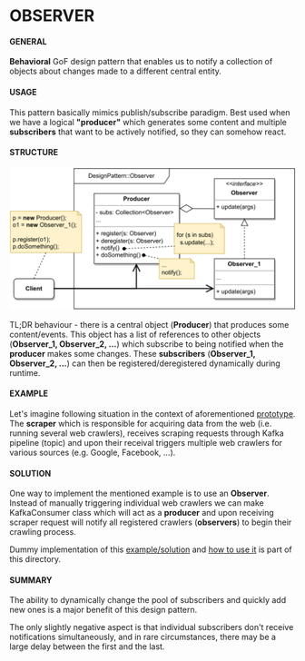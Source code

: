 # OBSERVER

#### GENERAL

**Behavioral** GoF design pattern that enables us to notify a collection of objects about changes made to a different 
central entity. 

#### USAGE

This pattern basically mimics publish/subscribe paradigm. Best used when we have a logical **"producer"** which generates
some content and multiple **subscribers** that want to be actively notified, so they can somehow react.

#### STRUCTURE

![observer](Observer.svg)

TL;DR behaviour - there is a central object (**Producer**) that produces some content/events. This object has a list
of references to other objects (**Observer_1, Observer_2, ...**) which subscribe to being notified when the **producer**
makes some changes. These **subscribers** (**Observer_1, Observer_2, ...**) can then be registered/deregistered dynamically
during runtime.

#### EXAMPLE

Let's imagine following situation in the context of aforementioned [prototype](../README.md#prototype). The **scraper**
which is responsible for acquiring data from the web (i.e. running several web crawlers), receives scraping requests
through Kafka pipeline (topic) and upon their receival triggers multiple web crawlers for various sources (e.g. Google,
Facebook, ...). 

#### SOLUTION

One way to implement the mentioned example is to use an **Observer**. Instead of manually triggering individual web 
crawlers we can make KafkaConsumer class which will act as a **producer** and upon receiving scraper request will
notify all registered crawlers (**observers**) to begin their crawling process.

Dummy implementation of this [example/solution](src) and [how to use it](main.cpp) is part of this directory.

#### SUMMARY

The ability to dynamically change the pool of subscribers and quickly add new ones is a major benefit of this design
pattern.

The only slightly negative aspect is that individual subscribers don't receive notifications simultaneously, and in 
rare circumstances, there may be a large delay between the first and the last.
